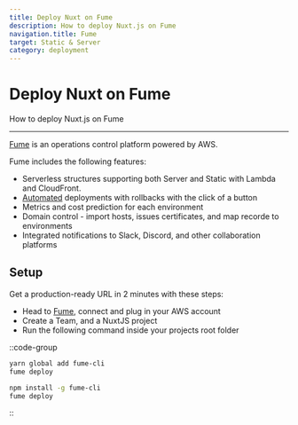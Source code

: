 ```yaml
---
title: Deploy Nuxt on Fume
description: How to deploy Nuxt.js on Fume
navigation.title: Fume
target: Static & Server
category: deployment
---
```

# Deploy Nuxt on Fume

How to deploy Nuxt.js on Fume

---

[Fume](https://fume.app/) is an operations control platform powered by AWS.

Fume includes the following features:

- Serverless structures supporting both Server and Static with Lambda and CloudFront.
- [Automated](https://github.com/marketplace/actions/fume-deployment) deployments with rollbacks with the click of a button
- Metrics and cost prediction for each environment
- Domain control - import hosts, issues certificates, and map recorde to environments
- Integrated notifications to Slack, Discord, and other collaboration platforms

## Setup

Get a production-ready URL in 2 minutes with these steps:

- Head to [Fume](https://fume.app), connect and plug in your AWS account
- Create a Team, and a NuxtJS project
- Run the following command inside your projects root folder

::code-group
```bash [Yarn]
yarn global add fume-cli
fume deploy
```
```bash [NPM]
npm install -g fume-cli
fume deploy
```
::
